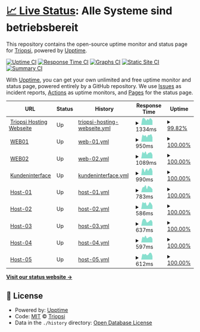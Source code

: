 # [📈 Live Status](https://triopsi.github.io/statuspage): <!--live status--> **Alle Systeme sind betriebsbereit**

This repository contains the open-source uptime monitor and status page for [Triopsi](https://www.wiki.profoxi.de), powered by [Upptime](https://github.com/upptime/upptime).

[![Uptime CI](https://github.com/triopsi/statuspage/workflows/Uptime%20CI/badge.svg)](https://github.com/triopsi/statuspage/actions?query=workflow%3A%22Uptime+CI%22)
[![Response Time CI](https://github.com/triopsi/statuspage/workflows/Response%20Time%20CI/badge.svg)](https://github.com/triopsi/statuspage/actions?query=workflow%3A%22Response+Time+CI%22)
[![Graphs CI](https://github.com/triopsi/statuspage/workflows/Graphs%20CI/badge.svg)](https://github.com/triopsi/statuspage/actions?query=workflow%3A%22Graphs+CI%22)
[![Static Site CI](https://github.com/triopsi/statuspage/workflows/Static%20Site%20CI/badge.svg)](https://github.com/triopsi/statuspage/actions?query=workflow%3A%22Static+Site+CI%22)
[![Summary CI](https://github.com/triopsi/statuspage/workflows/Summary%20CI/badge.svg)](https://github.com/triopsi/statuspage/actions?query=workflow%3A%22Summary+CI%22)

With [Upptime](https://upptime.js.org), you can get your own unlimited and free uptime monitor and status page, powered entirely by a GitHub repository. We use [Issues](https://github.com/triopsi/statuspage/issues) as incident reports, [Actions](https://github.com/triopsi/statuspage/actions) as uptime monitors, and [Pages](https://triopsi.github.io/statuspage) for the status page.

<!--start: status pages-->
<!-- This summary is generated by Upptime (https://github.com/upptime/upptime) -->
<!-- Do not edit this manually, your changes will be overwritten -->
<!-- prettier-ignore -->
| URL | Status | History | Response Time | Uptime |
| --- | ------ | ------- | ------------- | ------ |
| <img alt="" src="https://favicons.githubusercontent.com/triopsi-hosting.com" height="13"> [Triopsi Hosting Webseite](https://triopsi-hosting.com) | Up | [triopsi-hosting-webseite.yml](https://github.com/triopsi/statuspage/commits/HEAD/history/triopsi-hosting-webseite.yml) | <details><summary><img alt="Response time graph" src="./graphs/triopsi-hosting-webseite/response-time-week.png" height="20"> 1334ms</summary><br><a href="https://status.triopsi-hosting.com/history/triopsi-hosting-webseite"><img alt="Response time 2021" src="https://img.shields.io/endpoint?url=https%3A%2F%2Fraw.githubusercontent.com%2Ftriopsi%2Fstatuspage%2FHEAD%2Fapi%2Ftriopsi-hosting-webseite%2Fresponse-time.json"></a><br><a href="https://status.triopsi-hosting.com/history/triopsi-hosting-webseite"><img alt="24-hour response time 1237" src="https://img.shields.io/endpoint?url=https%3A%2F%2Fraw.githubusercontent.com%2Ftriopsi%2Fstatuspage%2FHEAD%2Fapi%2Ftriopsi-hosting-webseite%2Fresponse-time-day.json"></a><br><a href="https://status.triopsi-hosting.com/history/triopsi-hosting-webseite"><img alt="7-day response time 1334" src="https://img.shields.io/endpoint?url=https%3A%2F%2Fraw.githubusercontent.com%2Ftriopsi%2Fstatuspage%2FHEAD%2Fapi%2Ftriopsi-hosting-webseite%2Fresponse-time-week.json"></a><br><a href="https://status.triopsi-hosting.com/history/triopsi-hosting-webseite"><img alt="30-day response time 1749" src="https://img.shields.io/endpoint?url=https%3A%2F%2Fraw.githubusercontent.com%2Ftriopsi%2Fstatuspage%2FHEAD%2Fapi%2Ftriopsi-hosting-webseite%2Fresponse-time-month.json"></a><br><a href="https://status.triopsi-hosting.com/history/triopsi-hosting-webseite"><img alt="1-year response time 1990" src="https://img.shields.io/endpoint?url=https%3A%2F%2Fraw.githubusercontent.com%2Ftriopsi%2Fstatuspage%2FHEAD%2Fapi%2Ftriopsi-hosting-webseite%2Fresponse-time-year.json"></a></details> | <details><summary><a href="https://status.triopsi-hosting.com/history/triopsi-hosting-webseite">99.82%</a></summary><a href="https://status.triopsi-hosting.com/history/triopsi-hosting-webseite"><img alt="All-time uptime 99.97%" src="https://img.shields.io/endpoint?url=https%3A%2F%2Fraw.githubusercontent.com%2Ftriopsi%2Fstatuspage%2FHEAD%2Fapi%2Ftriopsi-hosting-webseite%2Fuptime.json"></a><br><a href="https://status.triopsi-hosting.com/history/triopsi-hosting-webseite"><img alt="24-hour uptime 100.00%" src="https://img.shields.io/endpoint?url=https%3A%2F%2Fraw.githubusercontent.com%2Ftriopsi%2Fstatuspage%2FHEAD%2Fapi%2Ftriopsi-hosting-webseite%2Fuptime-day.json"></a><br><a href="https://status.triopsi-hosting.com/history/triopsi-hosting-webseite"><img alt="7-day uptime 99.82%" src="https://img.shields.io/endpoint?url=https%3A%2F%2Fraw.githubusercontent.com%2Ftriopsi%2Fstatuspage%2FHEAD%2Fapi%2Ftriopsi-hosting-webseite%2Fuptime-week.json"></a><br><a href="https://status.triopsi-hosting.com/history/triopsi-hosting-webseite"><img alt="30-day uptime 99.67%" src="https://img.shields.io/endpoint?url=https%3A%2F%2Fraw.githubusercontent.com%2Ftriopsi%2Fstatuspage%2FHEAD%2Fapi%2Ftriopsi-hosting-webseite%2Fuptime-month.json"></a><br><a href="https://status.triopsi-hosting.com/history/triopsi-hosting-webseite"><img alt="1-year uptime 99.97%" src="https://img.shields.io/endpoint?url=https%3A%2F%2Fraw.githubusercontent.com%2Ftriopsi%2Fstatuspage%2FHEAD%2Fapi%2Ftriopsi-hosting-webseite%2Fuptime-year.json"></a></details>
| <img alt="" src="https://favicons.githubusercontent.com/admin.triopsi-hosting.com" height="13"> [WEB01](https://admin.triopsi-hosting.com) | Up | [web-01.yml](https://github.com/triopsi/statuspage/commits/HEAD/history/web-01.yml) | <details><summary><img alt="Response time graph" src="./graphs/web-01/response-time-week.png" height="20"> 950ms</summary><br><a href="https://status.triopsi-hosting.com/history/web-01"><img alt="Response time 1352" src="https://img.shields.io/endpoint?url=https%3A%2F%2Fraw.githubusercontent.com%2Ftriopsi%2Fstatuspage%2FHEAD%2Fapi%2Fweb-01%2Fresponse-time.json"></a><br><a href="https://status.triopsi-hosting.com/history/web-01"><img alt="24-hour response time 998" src="https://img.shields.io/endpoint?url=https%3A%2F%2Fraw.githubusercontent.com%2Ftriopsi%2Fstatuspage%2FHEAD%2Fapi%2Fweb-01%2Fresponse-time-day.json"></a><br><a href="https://status.triopsi-hosting.com/history/web-01"><img alt="7-day response time 950" src="https://img.shields.io/endpoint?url=https%3A%2F%2Fraw.githubusercontent.com%2Ftriopsi%2Fstatuspage%2FHEAD%2Fapi%2Fweb-01%2Fresponse-time-week.json"></a><br><a href="https://status.triopsi-hosting.com/history/web-01"><img alt="30-day response time 954" src="https://img.shields.io/endpoint?url=https%3A%2F%2Fraw.githubusercontent.com%2Ftriopsi%2Fstatuspage%2FHEAD%2Fapi%2Fweb-01%2Fresponse-time-month.json"></a><br><a href="https://status.triopsi-hosting.com/history/web-01"><img alt="1-year response time 1385" src="https://img.shields.io/endpoint?url=https%3A%2F%2Fraw.githubusercontent.com%2Ftriopsi%2Fstatuspage%2FHEAD%2Fapi%2Fweb-01%2Fresponse-time-year.json"></a></details> | <details><summary><a href="https://status.triopsi-hosting.com/history/web-01">100.00%</a></summary><a href="https://status.triopsi-hosting.com/history/web-01"><img alt="All-time uptime 100.00%" src="https://img.shields.io/endpoint?url=https%3A%2F%2Fraw.githubusercontent.com%2Ftriopsi%2Fstatuspage%2FHEAD%2Fapi%2Fweb-01%2Fuptime.json"></a><br><a href="https://status.triopsi-hosting.com/history/web-01"><img alt="24-hour uptime 100.00%" src="https://img.shields.io/endpoint?url=https%3A%2F%2Fraw.githubusercontent.com%2Ftriopsi%2Fstatuspage%2FHEAD%2Fapi%2Fweb-01%2Fuptime-day.json"></a><br><a href="https://status.triopsi-hosting.com/history/web-01"><img alt="7-day uptime 100.00%" src="https://img.shields.io/endpoint?url=https%3A%2F%2Fraw.githubusercontent.com%2Ftriopsi%2Fstatuspage%2FHEAD%2Fapi%2Fweb-01%2Fuptime-week.json"></a><br><a href="https://status.triopsi-hosting.com/history/web-01"><img alt="30-day uptime 100.00%" src="https://img.shields.io/endpoint?url=https%3A%2F%2Fraw.githubusercontent.com%2Ftriopsi%2Fstatuspage%2FHEAD%2Fapi%2Fweb-01%2Fuptime-month.json"></a><br><a href="https://status.triopsi-hosting.com/history/web-01"><img alt="1-year uptime 100.00%" src="https://img.shields.io/endpoint?url=https%3A%2F%2Fraw.githubusercontent.com%2Ftriopsi%2Fstatuspage%2FHEAD%2Fapi%2Fweb-01%2Fuptime-year.json"></a></details>
| <img alt="" src="https://favicons.githubusercontent.com/web02.triopsi-hosting.com" height="13"> [WEB02](https://web02.triopsi-hosting.com:8443) | Up | [web-02.yml](https://github.com/triopsi/statuspage/commits/HEAD/history/web-02.yml) | <details><summary><img alt="Response time graph" src="./graphs/web-02/response-time-week.png" height="20"> 1089ms</summary><br><a href="https://status.triopsi-hosting.com/history/web-02"><img alt="Response time 1046" src="https://img.shields.io/endpoint?url=https%3A%2F%2Fraw.githubusercontent.com%2Ftriopsi%2Fstatuspage%2FHEAD%2Fapi%2Fweb-02%2Fresponse-time.json"></a><br><a href="https://status.triopsi-hosting.com/history/web-02"><img alt="24-hour response time 984" src="https://img.shields.io/endpoint?url=https%3A%2F%2Fraw.githubusercontent.com%2Ftriopsi%2Fstatuspage%2FHEAD%2Fapi%2Fweb-02%2Fresponse-time-day.json"></a><br><a href="https://status.triopsi-hosting.com/history/web-02"><img alt="7-day response time 1089" src="https://img.shields.io/endpoint?url=https%3A%2F%2Fraw.githubusercontent.com%2Ftriopsi%2Fstatuspage%2FHEAD%2Fapi%2Fweb-02%2Fresponse-time-week.json"></a><br><a href="https://status.triopsi-hosting.com/history/web-02"><img alt="30-day response time 1102" src="https://img.shields.io/endpoint?url=https%3A%2F%2Fraw.githubusercontent.com%2Ftriopsi%2Fstatuspage%2FHEAD%2Fapi%2Fweb-02%2Fresponse-time-month.json"></a><br><a href="https://status.triopsi-hosting.com/history/web-02"><img alt="1-year response time 1048" src="https://img.shields.io/endpoint?url=https%3A%2F%2Fraw.githubusercontent.com%2Ftriopsi%2Fstatuspage%2FHEAD%2Fapi%2Fweb-02%2Fresponse-time-year.json"></a></details> | <details><summary><a href="https://status.triopsi-hosting.com/history/web-02">100.00%</a></summary><a href="https://status.triopsi-hosting.com/history/web-02"><img alt="All-time uptime 100.00%" src="https://img.shields.io/endpoint?url=https%3A%2F%2Fraw.githubusercontent.com%2Ftriopsi%2Fstatuspage%2FHEAD%2Fapi%2Fweb-02%2Fuptime.json"></a><br><a href="https://status.triopsi-hosting.com/history/web-02"><img alt="24-hour uptime 100.00%" src="https://img.shields.io/endpoint?url=https%3A%2F%2Fraw.githubusercontent.com%2Ftriopsi%2Fstatuspage%2FHEAD%2Fapi%2Fweb-02%2Fuptime-day.json"></a><br><a href="https://status.triopsi-hosting.com/history/web-02"><img alt="7-day uptime 100.00%" src="https://img.shields.io/endpoint?url=https%3A%2F%2Fraw.githubusercontent.com%2Ftriopsi%2Fstatuspage%2FHEAD%2Fapi%2Fweb-02%2Fuptime-week.json"></a><br><a href="https://status.triopsi-hosting.com/history/web-02"><img alt="30-day uptime 100.00%" src="https://img.shields.io/endpoint?url=https%3A%2F%2Fraw.githubusercontent.com%2Ftriopsi%2Fstatuspage%2FHEAD%2Fapi%2Fweb-02%2Fuptime-month.json"></a><br><a href="https://status.triopsi-hosting.com/history/web-02"><img alt="1-year uptime 100.00%" src="https://img.shields.io/endpoint?url=https%3A%2F%2Fraw.githubusercontent.com%2Ftriopsi%2Fstatuspage%2FHEAD%2Fapi%2Fweb-02%2Fuptime-year.json"></a></details>
| <img alt="" src="https://assets.triopsi-hosting.com/images/logo/favicon-96x96.ico" height="13"> [Kundeninterface](https://cp.triopsi-hosting.com) | Up | [kundeninterface.yml](https://github.com/triopsi/statuspage/commits/HEAD/history/kundeninterface.yml) | <details><summary><img alt="Response time graph" src="./graphs/kundeninterface/response-time-week.png" height="20"> 990ms</summary><br><a href="https://status.triopsi-hosting.com/history/kundeninterface"><img alt="Response time 970" src="https://img.shields.io/endpoint?url=https%3A%2F%2Fraw.githubusercontent.com%2Ftriopsi%2Fstatuspage%2FHEAD%2Fapi%2Fkundeninterface%2Fresponse-time.json"></a><br><a href="https://status.triopsi-hosting.com/history/kundeninterface"><img alt="24-hour response time 955" src="https://img.shields.io/endpoint?url=https%3A%2F%2Fraw.githubusercontent.com%2Ftriopsi%2Fstatuspage%2FHEAD%2Fapi%2Fkundeninterface%2Fresponse-time-day.json"></a><br><a href="https://status.triopsi-hosting.com/history/kundeninterface"><img alt="7-day response time 990" src="https://img.shields.io/endpoint?url=https%3A%2F%2Fraw.githubusercontent.com%2Ftriopsi%2Fstatuspage%2FHEAD%2Fapi%2Fkundeninterface%2Fresponse-time-week.json"></a><br><a href="https://status.triopsi-hosting.com/history/kundeninterface"><img alt="30-day response time 991" src="https://img.shields.io/endpoint?url=https%3A%2F%2Fraw.githubusercontent.com%2Ftriopsi%2Fstatuspage%2FHEAD%2Fapi%2Fkundeninterface%2Fresponse-time-month.json"></a><br><a href="https://status.triopsi-hosting.com/history/kundeninterface"><img alt="1-year response time 945" src="https://img.shields.io/endpoint?url=https%3A%2F%2Fraw.githubusercontent.com%2Ftriopsi%2Fstatuspage%2FHEAD%2Fapi%2Fkundeninterface%2Fresponse-time-year.json"></a></details> | <details><summary><a href="https://status.triopsi-hosting.com/history/kundeninterface">100.00%</a></summary><a href="https://status.triopsi-hosting.com/history/kundeninterface"><img alt="All-time uptime 99.98%" src="https://img.shields.io/endpoint?url=https%3A%2F%2Fraw.githubusercontent.com%2Ftriopsi%2Fstatuspage%2FHEAD%2Fapi%2Fkundeninterface%2Fuptime.json"></a><br><a href="https://status.triopsi-hosting.com/history/kundeninterface"><img alt="24-hour uptime 100.00%" src="https://img.shields.io/endpoint?url=https%3A%2F%2Fraw.githubusercontent.com%2Ftriopsi%2Fstatuspage%2FHEAD%2Fapi%2Fkundeninterface%2Fuptime-day.json"></a><br><a href="https://status.triopsi-hosting.com/history/kundeninterface"><img alt="7-day uptime 100.00%" src="https://img.shields.io/endpoint?url=https%3A%2F%2Fraw.githubusercontent.com%2Ftriopsi%2Fstatuspage%2FHEAD%2Fapi%2Fkundeninterface%2Fuptime-week.json"></a><br><a href="https://status.triopsi-hosting.com/history/kundeninterface"><img alt="30-day uptime 99.80%" src="https://img.shields.io/endpoint?url=https%3A%2F%2Fraw.githubusercontent.com%2Ftriopsi%2Fstatuspage%2FHEAD%2Fapi%2Fkundeninterface%2Fuptime-month.json"></a><br><a href="https://status.triopsi-hosting.com/history/kundeninterface"><img alt="1-year uptime 99.98%" src="https://img.shields.io/endpoint?url=https%3A%2F%2Fraw.githubusercontent.com%2Ftriopsi%2Fstatuspage%2FHEAD%2Fapi%2Fkundeninterface%2Fuptime-year.json"></a></details>
| <img alt="" src="https://favicons.githubusercontent.com/host1.phoenix.com.de" height="13"> [Host-01](https://host1.phoenix.com.de:8006) | Up | [host-01.yml](https://github.com/triopsi/statuspage/commits/HEAD/history/host-01.yml) | <details><summary><img alt="Response time graph" src="./graphs/host-01/response-time-week.png" height="20"> 783ms</summary><br><a href="https://status.triopsi-hosting.com/history/host-01"><img alt="Response time 1180" src="https://img.shields.io/endpoint?url=https%3A%2F%2Fraw.githubusercontent.com%2Ftriopsi%2Fstatuspage%2FHEAD%2Fapi%2Fhost-01%2Fresponse-time.json"></a><br><a href="https://status.triopsi-hosting.com/history/host-01"><img alt="24-hour response time 737" src="https://img.shields.io/endpoint?url=https%3A%2F%2Fraw.githubusercontent.com%2Ftriopsi%2Fstatuspage%2FHEAD%2Fapi%2Fhost-01%2Fresponse-time-day.json"></a><br><a href="https://status.triopsi-hosting.com/history/host-01"><img alt="7-day response time 783" src="https://img.shields.io/endpoint?url=https%3A%2F%2Fraw.githubusercontent.com%2Ftriopsi%2Fstatuspage%2FHEAD%2Fapi%2Fhost-01%2Fresponse-time-week.json"></a><br><a href="https://status.triopsi-hosting.com/history/host-01"><img alt="30-day response time 706" src="https://img.shields.io/endpoint?url=https%3A%2F%2Fraw.githubusercontent.com%2Ftriopsi%2Fstatuspage%2FHEAD%2Fapi%2Fhost-01%2Fresponse-time-month.json"></a><br><a href="https://status.triopsi-hosting.com/history/host-01"><img alt="1-year response time 1195" src="https://img.shields.io/endpoint?url=https%3A%2F%2Fraw.githubusercontent.com%2Ftriopsi%2Fstatuspage%2FHEAD%2Fapi%2Fhost-01%2Fresponse-time-year.json"></a></details> | <details><summary><a href="https://status.triopsi-hosting.com/history/host-01">100.00%</a></summary><a href="https://status.triopsi-hosting.com/history/host-01"><img alt="All-time uptime 100.00%" src="https://img.shields.io/endpoint?url=https%3A%2F%2Fraw.githubusercontent.com%2Ftriopsi%2Fstatuspage%2FHEAD%2Fapi%2Fhost-01%2Fuptime.json"></a><br><a href="https://status.triopsi-hosting.com/history/host-01"><img alt="24-hour uptime 100.00%" src="https://img.shields.io/endpoint?url=https%3A%2F%2Fraw.githubusercontent.com%2Ftriopsi%2Fstatuspage%2FHEAD%2Fapi%2Fhost-01%2Fuptime-day.json"></a><br><a href="https://status.triopsi-hosting.com/history/host-01"><img alt="7-day uptime 100.00%" src="https://img.shields.io/endpoint?url=https%3A%2F%2Fraw.githubusercontent.com%2Ftriopsi%2Fstatuspage%2FHEAD%2Fapi%2Fhost-01%2Fuptime-week.json"></a><br><a href="https://status.triopsi-hosting.com/history/host-01"><img alt="30-day uptime 100.00%" src="https://img.shields.io/endpoint?url=https%3A%2F%2Fraw.githubusercontent.com%2Ftriopsi%2Fstatuspage%2FHEAD%2Fapi%2Fhost-01%2Fuptime-month.json"></a><br><a href="https://status.triopsi-hosting.com/history/host-01"><img alt="1-year uptime 100.00%" src="https://img.shields.io/endpoint?url=https%3A%2F%2Fraw.githubusercontent.com%2Ftriopsi%2Fstatuspage%2FHEAD%2Fapi%2Fhost-01%2Fuptime-year.json"></a></details>
| <img alt="" src="https://favicons.githubusercontent.com/host2.phoenix.com.de" height="13"> [Host-02](https://host2.phoenix.com.de:8006) | Up | [host-02.yml](https://github.com/triopsi/statuspage/commits/HEAD/history/host-02.yml) | <details><summary><img alt="Response time graph" src="./graphs/host-02/response-time-week.png" height="20"> 586ms</summary><br><a href="https://status.triopsi-hosting.com/history/host-02"><img alt="Response time 626" src="https://img.shields.io/endpoint?url=https%3A%2F%2Fraw.githubusercontent.com%2Ftriopsi%2Fstatuspage%2FHEAD%2Fapi%2Fhost-02%2Fresponse-time.json"></a><br><a href="https://status.triopsi-hosting.com/history/host-02"><img alt="24-hour response time 494" src="https://img.shields.io/endpoint?url=https%3A%2F%2Fraw.githubusercontent.com%2Ftriopsi%2Fstatuspage%2FHEAD%2Fapi%2Fhost-02%2Fresponse-time-day.json"></a><br><a href="https://status.triopsi-hosting.com/history/host-02"><img alt="7-day response time 586" src="https://img.shields.io/endpoint?url=https%3A%2F%2Fraw.githubusercontent.com%2Ftriopsi%2Fstatuspage%2FHEAD%2Fapi%2Fhost-02%2Fresponse-time-week.json"></a><br><a href="https://status.triopsi-hosting.com/history/host-02"><img alt="30-day response time 613" src="https://img.shields.io/endpoint?url=https%3A%2F%2Fraw.githubusercontent.com%2Ftriopsi%2Fstatuspage%2FHEAD%2Fapi%2Fhost-02%2Fresponse-time-month.json"></a><br><a href="https://status.triopsi-hosting.com/history/host-02"><img alt="1-year response time 623" src="https://img.shields.io/endpoint?url=https%3A%2F%2Fraw.githubusercontent.com%2Ftriopsi%2Fstatuspage%2FHEAD%2Fapi%2Fhost-02%2Fresponse-time-year.json"></a></details> | <details><summary><a href="https://status.triopsi-hosting.com/history/host-02">100.00%</a></summary><a href="https://status.triopsi-hosting.com/history/host-02"><img alt="All-time uptime 100.00%" src="https://img.shields.io/endpoint?url=https%3A%2F%2Fraw.githubusercontent.com%2Ftriopsi%2Fstatuspage%2FHEAD%2Fapi%2Fhost-02%2Fuptime.json"></a><br><a href="https://status.triopsi-hosting.com/history/host-02"><img alt="24-hour uptime 100.00%" src="https://img.shields.io/endpoint?url=https%3A%2F%2Fraw.githubusercontent.com%2Ftriopsi%2Fstatuspage%2FHEAD%2Fapi%2Fhost-02%2Fuptime-day.json"></a><br><a href="https://status.triopsi-hosting.com/history/host-02"><img alt="7-day uptime 100.00%" src="https://img.shields.io/endpoint?url=https%3A%2F%2Fraw.githubusercontent.com%2Ftriopsi%2Fstatuspage%2FHEAD%2Fapi%2Fhost-02%2Fuptime-week.json"></a><br><a href="https://status.triopsi-hosting.com/history/host-02"><img alt="30-day uptime 100.00%" src="https://img.shields.io/endpoint?url=https%3A%2F%2Fraw.githubusercontent.com%2Ftriopsi%2Fstatuspage%2FHEAD%2Fapi%2Fhost-02%2Fuptime-month.json"></a><br><a href="https://status.triopsi-hosting.com/history/host-02"><img alt="1-year uptime 100.00%" src="https://img.shields.io/endpoint?url=https%3A%2F%2Fraw.githubusercontent.com%2Ftriopsi%2Fstatuspage%2FHEAD%2Fapi%2Fhost-02%2Fuptime-year.json"></a></details>
| <img alt="" src="https://favicons.githubusercontent.com/host3.phoenix.com.de" height="13"> [Host-03](https://host3.phoenix.com.de:8006) | Up | [host-03.yml](https://github.com/triopsi/statuspage/commits/HEAD/history/host-03.yml) | <details><summary><img alt="Response time graph" src="./graphs/host-03/response-time-week.png" height="20"> 637ms</summary><br><a href="https://status.triopsi-hosting.com/history/host-03"><img alt="Response time 611" src="https://img.shields.io/endpoint?url=https%3A%2F%2Fraw.githubusercontent.com%2Ftriopsi%2Fstatuspage%2FHEAD%2Fapi%2Fhost-03%2Fresponse-time.json"></a><br><a href="https://status.triopsi-hosting.com/history/host-03"><img alt="24-hour response time 594" src="https://img.shields.io/endpoint?url=https%3A%2F%2Fraw.githubusercontent.com%2Ftriopsi%2Fstatuspage%2FHEAD%2Fapi%2Fhost-03%2Fresponse-time-day.json"></a><br><a href="https://status.triopsi-hosting.com/history/host-03"><img alt="7-day response time 637" src="https://img.shields.io/endpoint?url=https%3A%2F%2Fraw.githubusercontent.com%2Ftriopsi%2Fstatuspage%2FHEAD%2Fapi%2Fhost-03%2Fresponse-time-week.json"></a><br><a href="https://status.triopsi-hosting.com/history/host-03"><img alt="30-day response time 594" src="https://img.shields.io/endpoint?url=https%3A%2F%2Fraw.githubusercontent.com%2Ftriopsi%2Fstatuspage%2FHEAD%2Fapi%2Fhost-03%2Fresponse-time-month.json"></a><br><a href="https://status.triopsi-hosting.com/history/host-03"><img alt="1-year response time 608" src="https://img.shields.io/endpoint?url=https%3A%2F%2Fraw.githubusercontent.com%2Ftriopsi%2Fstatuspage%2FHEAD%2Fapi%2Fhost-03%2Fresponse-time-year.json"></a></details> | <details><summary><a href="https://status.triopsi-hosting.com/history/host-03">100.00%</a></summary><a href="https://status.triopsi-hosting.com/history/host-03"><img alt="All-time uptime 100.00%" src="https://img.shields.io/endpoint?url=https%3A%2F%2Fraw.githubusercontent.com%2Ftriopsi%2Fstatuspage%2FHEAD%2Fapi%2Fhost-03%2Fuptime.json"></a><br><a href="https://status.triopsi-hosting.com/history/host-03"><img alt="24-hour uptime 100.00%" src="https://img.shields.io/endpoint?url=https%3A%2F%2Fraw.githubusercontent.com%2Ftriopsi%2Fstatuspage%2FHEAD%2Fapi%2Fhost-03%2Fuptime-day.json"></a><br><a href="https://status.triopsi-hosting.com/history/host-03"><img alt="7-day uptime 100.00%" src="https://img.shields.io/endpoint?url=https%3A%2F%2Fraw.githubusercontent.com%2Ftriopsi%2Fstatuspage%2FHEAD%2Fapi%2Fhost-03%2Fuptime-week.json"></a><br><a href="https://status.triopsi-hosting.com/history/host-03"><img alt="30-day uptime 100.00%" src="https://img.shields.io/endpoint?url=https%3A%2F%2Fraw.githubusercontent.com%2Ftriopsi%2Fstatuspage%2FHEAD%2Fapi%2Fhost-03%2Fuptime-month.json"></a><br><a href="https://status.triopsi-hosting.com/history/host-03"><img alt="1-year uptime 100.00%" src="https://img.shields.io/endpoint?url=https%3A%2F%2Fraw.githubusercontent.com%2Ftriopsi%2Fstatuspage%2FHEAD%2Fapi%2Fhost-03%2Fuptime-year.json"></a></details>
| <img alt="" src="https://favicons.githubusercontent.com/host4.triopsi-hosting.com" height="13"> [Host-04](https://host4.triopsi-hosting.com:8006) | Up | [host-04.yml](https://github.com/triopsi/statuspage/commits/HEAD/history/host-04.yml) | <details><summary><img alt="Response time graph" src="./graphs/host-04/response-time-week.png" height="20"> 597ms</summary><br><a href="https://status.triopsi-hosting.com/history/host-04"><img alt="Response time 616" src="https://img.shields.io/endpoint?url=https%3A%2F%2Fraw.githubusercontent.com%2Ftriopsi%2Fstatuspage%2FHEAD%2Fapi%2Fhost-04%2Fresponse-time.json"></a><br><a href="https://status.triopsi-hosting.com/history/host-04"><img alt="24-hour response time 567" src="https://img.shields.io/endpoint?url=https%3A%2F%2Fraw.githubusercontent.com%2Ftriopsi%2Fstatuspage%2FHEAD%2Fapi%2Fhost-04%2Fresponse-time-day.json"></a><br><a href="https://status.triopsi-hosting.com/history/host-04"><img alt="7-day response time 597" src="https://img.shields.io/endpoint?url=https%3A%2F%2Fraw.githubusercontent.com%2Ftriopsi%2Fstatuspage%2FHEAD%2Fapi%2Fhost-04%2Fresponse-time-week.json"></a><br><a href="https://status.triopsi-hosting.com/history/host-04"><img alt="30-day response time 589" src="https://img.shields.io/endpoint?url=https%3A%2F%2Fraw.githubusercontent.com%2Ftriopsi%2Fstatuspage%2FHEAD%2Fapi%2Fhost-04%2Fresponse-time-month.json"></a><br><a href="https://status.triopsi-hosting.com/history/host-04"><img alt="1-year response time 616" src="https://img.shields.io/endpoint?url=https%3A%2F%2Fraw.githubusercontent.com%2Ftriopsi%2Fstatuspage%2FHEAD%2Fapi%2Fhost-04%2Fresponse-time-year.json"></a></details> | <details><summary><a href="https://status.triopsi-hosting.com/history/host-04">100.00%</a></summary><a href="https://status.triopsi-hosting.com/history/host-04"><img alt="All-time uptime 100.00%" src="https://img.shields.io/endpoint?url=https%3A%2F%2Fraw.githubusercontent.com%2Ftriopsi%2Fstatuspage%2FHEAD%2Fapi%2Fhost-04%2Fuptime.json"></a><br><a href="https://status.triopsi-hosting.com/history/host-04"><img alt="24-hour uptime 100.00%" src="https://img.shields.io/endpoint?url=https%3A%2F%2Fraw.githubusercontent.com%2Ftriopsi%2Fstatuspage%2FHEAD%2Fapi%2Fhost-04%2Fuptime-day.json"></a><br><a href="https://status.triopsi-hosting.com/history/host-04"><img alt="7-day uptime 100.00%" src="https://img.shields.io/endpoint?url=https%3A%2F%2Fraw.githubusercontent.com%2Ftriopsi%2Fstatuspage%2FHEAD%2Fapi%2Fhost-04%2Fuptime-week.json"></a><br><a href="https://status.triopsi-hosting.com/history/host-04"><img alt="30-day uptime 100.00%" src="https://img.shields.io/endpoint?url=https%3A%2F%2Fraw.githubusercontent.com%2Ftriopsi%2Fstatuspage%2FHEAD%2Fapi%2Fhost-04%2Fuptime-month.json"></a><br><a href="https://status.triopsi-hosting.com/history/host-04"><img alt="1-year uptime 100.00%" src="https://img.shields.io/endpoint?url=https%3A%2F%2Fraw.githubusercontent.com%2Ftriopsi%2Fstatuspage%2FHEAD%2Fapi%2Fhost-04%2Fuptime-year.json"></a></details>
| <img alt="" src="https://favicons.githubusercontent.com/host5.triopsi-hosting.com" height="13"> [Host-05](https://host5.triopsi-hosting.com:8006) | Up | [host-05.yml](https://github.com/triopsi/statuspage/commits/HEAD/history/host-05.yml) | <details><summary><img alt="Response time graph" src="./graphs/host-05/response-time-week.png" height="20"> 612ms</summary><br><a href="https://status.triopsi-hosting.com/history/host-05"><img alt="Response time 611" src="https://img.shields.io/endpoint?url=https%3A%2F%2Fraw.githubusercontent.com%2Ftriopsi%2Fstatuspage%2FHEAD%2Fapi%2Fhost-05%2Fresponse-time.json"></a><br><a href="https://status.triopsi-hosting.com/history/host-05"><img alt="24-hour response time 552" src="https://img.shields.io/endpoint?url=https%3A%2F%2Fraw.githubusercontent.com%2Ftriopsi%2Fstatuspage%2FHEAD%2Fapi%2Fhost-05%2Fresponse-time-day.json"></a><br><a href="https://status.triopsi-hosting.com/history/host-05"><img alt="7-day response time 612" src="https://img.shields.io/endpoint?url=https%3A%2F%2Fraw.githubusercontent.com%2Ftriopsi%2Fstatuspage%2FHEAD%2Fapi%2Fhost-05%2Fresponse-time-week.json"></a><br><a href="https://status.triopsi-hosting.com/history/host-05"><img alt="30-day response time 595" src="https://img.shields.io/endpoint?url=https%3A%2F%2Fraw.githubusercontent.com%2Ftriopsi%2Fstatuspage%2FHEAD%2Fapi%2Fhost-05%2Fresponse-time-month.json"></a><br><a href="https://status.triopsi-hosting.com/history/host-05"><img alt="1-year response time 611" src="https://img.shields.io/endpoint?url=https%3A%2F%2Fraw.githubusercontent.com%2Ftriopsi%2Fstatuspage%2FHEAD%2Fapi%2Fhost-05%2Fresponse-time-year.json"></a></details> | <details><summary><a href="https://status.triopsi-hosting.com/history/host-05">100.00%</a></summary><a href="https://status.triopsi-hosting.com/history/host-05"><img alt="All-time uptime 98.60%" src="https://img.shields.io/endpoint?url=https%3A%2F%2Fraw.githubusercontent.com%2Ftriopsi%2Fstatuspage%2FHEAD%2Fapi%2Fhost-05%2Fuptime.json"></a><br><a href="https://status.triopsi-hosting.com/history/host-05"><img alt="24-hour uptime 100.00%" src="https://img.shields.io/endpoint?url=https%3A%2F%2Fraw.githubusercontent.com%2Ftriopsi%2Fstatuspage%2FHEAD%2Fapi%2Fhost-05%2Fuptime-day.json"></a><br><a href="https://status.triopsi-hosting.com/history/host-05"><img alt="7-day uptime 100.00%" src="https://img.shields.io/endpoint?url=https%3A%2F%2Fraw.githubusercontent.com%2Ftriopsi%2Fstatuspage%2FHEAD%2Fapi%2Fhost-05%2Fuptime-week.json"></a><br><a href="https://status.triopsi-hosting.com/history/host-05"><img alt="30-day uptime 100.00%" src="https://img.shields.io/endpoint?url=https%3A%2F%2Fraw.githubusercontent.com%2Ftriopsi%2Fstatuspage%2FHEAD%2Fapi%2Fhost-05%2Fuptime-month.json"></a><br><a href="https://status.triopsi-hosting.com/history/host-05"><img alt="1-year uptime 98.60%" src="https://img.shields.io/endpoint?url=https%3A%2F%2Fraw.githubusercontent.com%2Ftriopsi%2Fstatuspage%2FHEAD%2Fapi%2Fhost-05%2Fuptime-year.json"></a></details>

<!--end: status pages-->

[**Visit our status website →**](https://triopsi.github.io/statuspage)

## 📄 License

- Powered by: [Upptime](https://github.com/upptime/upptime)
- Code: [MIT](./LICENSE) © [Triopsi](https://www.wiki.profoxi.de)
- Data in the `./history` directory: [Open Database License](https://opendatacommons.org/licenses/odbl/1-0/)
